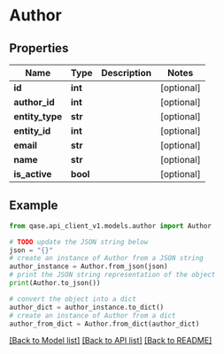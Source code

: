 # Author


## Properties

Name | Type | Description | Notes
------------ | ------------- | ------------- | -------------
**id** | **int** |  | [optional] 
**author_id** | **int** |  | [optional] 
**entity_type** | **str** |  | [optional] 
**entity_id** | **int** |  | [optional] 
**email** | **str** |  | [optional] 
**name** | **str** |  | [optional] 
**is_active** | **bool** |  | [optional] 

## Example

```python
from qase.api_client_v1.models.author import Author

# TODO update the JSON string below
json = "{}"
# create an instance of Author from a JSON string
author_instance = Author.from_json(json)
# print the JSON string representation of the object
print(Author.to_json())

# convert the object into a dict
author_dict = author_instance.to_dict()
# create an instance of Author from a dict
author_from_dict = Author.from_dict(author_dict)
```
[[Back to Model list]](../README.md#documentation-for-models) [[Back to API list]](../README.md#documentation-for-api-endpoints) [[Back to README]](../README.md)


